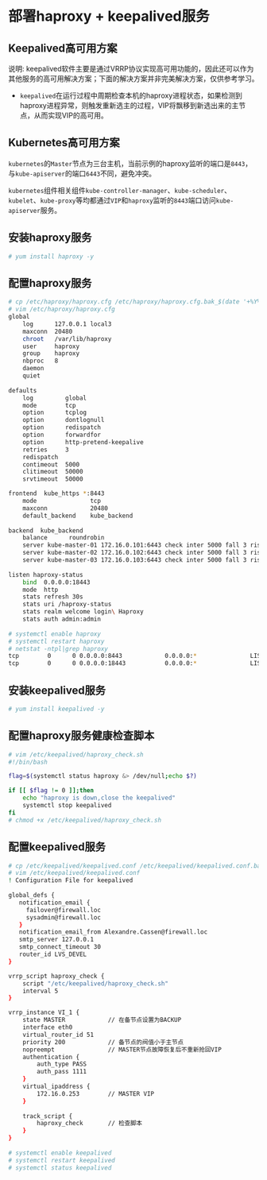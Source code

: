 # 部署haproxy + keepalived服务

## Keepalived高可用方案

说明: keepalived软件主要是通过VRRP协议实现高可用功能的，因此还可以作为其他服务的高可用解决方案；下面的解决方案并非完美解决方案，仅供参考学习。

+ `keepalived`在运行过程中周期检查本机的haproxy进程状态，如果检测到haproxy进程异常，则触发重新选主的过程，VIP将飘移到新选出来的主节点，从而实现VIP的高可用。

## Kubernetes高可用方案

`kubernetes`的`Master`节点为三台主机，当前示例的haproxy监听的端口是`8443`，与`kube-apiserver`的端口`6443`不同，避免冲突。

`kubernetes`组件相关组件`kube-controller-manager`、`kube-scheduler`、`kubelet`、`kube-proxy`等均都通过`VIP`和`haproxy`监听的`8443`端口访问`kube-apiserver`服务。

## 安装haproxy服务
``` bash
# yum install haproxy -y
```

## 配置haproxy服务
``` bash
# cp /etc/haproxy/haproxy.cfg /etc/haproxy/haproxy.cfg.bak_$(date '+%Y%m%d') 
# vim /etc/haproxy/haproxy.cfg
global
    log      127.0.0.1 local3
    maxconn  20480
    chroot   /var/lib/haproxy
    user     haproxy
    group    haproxy
    nbproc   8
    daemon
    quiet
 
defaults
    log         global
    mode        tcp
    option      tcplog
    option      dontlognull
    option      redispatch
    option      forwardfor
    option      http-pretend-keepalive
    retries     3
    redispatch
    contimeout  5000
    clitimeout  50000
    srvtimeout  50000

frontend  kube_https *:8443
    mode               tcp
    maxconn            20480
    default_backend    kube_backend
    
backend  kube_backend
    balance      roundrobin
    server kube-master-01 172.16.0.101:6443 check inter 5000 fall 3 rise 3 weight 1
    server kube-master-02 172.16.0.102:6443 check inter 5000 fall 3 rise 3 weight 1
    server kube-master-03 172.16.0.103:6443 check inter 5000 fall 3 rise 3 weight 1
 
listen haproxy-status
    bind  0.0.0.0:18443
    mode  http
    stats refresh 30s
    stats uri /haproxy-status
    stats realm welcome login\ Haproxy
    stats auth admin:admin
    
# systemctl enable haproxy 
# systemctl restart haproxy
# netstat -ntpl|grep haproxy
tcp        0      0 0.0.0.0:8443            0.0.0.0:*               LISTEN      7456/haproxy        
tcp        0      0 0.0.0.0:18443           0.0.0.0:*               LISTEN      7456/haproxy  
```

## 安装keepalived服务
``` bash
# yum install keepalived -y
```

## 配置haproxy服务健康检查脚本
``` bash
# vim /etc/keepalived/haproxy_check.sh
#!/bin/bash

flag=$(systemctl status haproxy &> /dev/null;echo $?)

if [[ $flag != 0 ]];then
    echo "haproxy is down,close the keepalived"
    systemctl stop keepalived
fi
# chmod +x /etc/keepalived/haproxy_check.sh
```

## 配置keepalived服务
``` bash
# cp /etc/keepalived/keepalived.conf /etc/keepalived/keepalived.conf.bak_$(date '+%Y%m%d') 
# vim /etc/keepalived/keepalived.conf
! Configuration File for keepalived
 
global_defs {
   notification_email {
     failover@firewall.loc
     sysadmin@firewall.loc
   }
   notification_email_from Alexandre.Cassen@firewall.loc
   smtp_server 127.0.0.1
   smtp_connect_timeout 30
   router_id LVS_DEVEL
}

vrrp_script haproxy_check {
    script "/etc/keepalived/haproxy_check.sh"
    interval 5
}

vrrp_instance VI_1 {
    state MASTER            // 在备节点设置为BACKUP     
    interface eth0
    virtual_router_id 51
    priority 200            // 备节点的阀值小于主节点
    nopreempt               // MASTER节点故障恢复后不重新抢回VIP
    authentication {
        auth_type PASS
        auth_pass 1111
    }
    virtual_ipaddress {
        172.16.0.253        // MASTER VIP 
    }
    
    track_script {
        haproxy_check       // 检查脚本
    }
}
 
# systemctl enable keepalived 
# systemctl restart keepalived
# systemctl status keepalived
```


